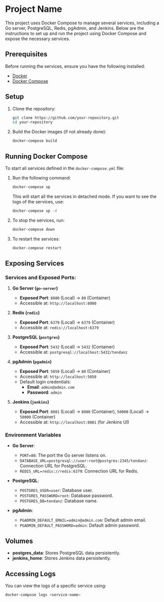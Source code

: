 # Project Name

This project uses Docker Compose to manage several services, including a Go server, PostgreSQL, Redis, pgAdmin, and Jenkins. Below are the instructions to set up and run the project using Docker Compose and expose the necessary services.

## Prerequisites

Before running the services, ensure you have the following installed:

- [Docker](https://www.docker.com/get-started)
- [Docker Compose](https://docs.docker.com/compose/install/)

## Setup

1. Clone the repository:

   ```bash
   git clone https://github.com/your-repository.git
   cd your-repository
   ```

2. Build the Docker images (if not already done):

   ```bash
   docker-compose build
   ```

## Running Docker Compose

To start all services defined in the `docker-compose.yml` file:

1. Run the following command:

   ```bash
   docker-compose up
   ```

   This will start all the services in detached mode. If you want to see the logs of the services, use:

   ```bash
   docker-compose up -d
   ```

2. To stop the services, run:

   ```bash
   docker-compose down
   ```

3. To restart the services:

   ```bash
   docker-compose restart
   ```

## Exposing Services

### Services and Exposed Ports:

1. **Go Server (`go-server`)**

   - **Exposed Port**: `8080` (Local) → `80` (Container)
   - Accessible at: `http://localhost:8080`

2. **Redis (`redis`)**

   - **Exposed Port**: `6379` (Local) → `6379` (Container)
   - Accessible at: `redis://localhost:6379`

3. **PostgreSQL (`postgres`)**

   - **Exposed Port**: `5432` (Local) → `5432` (Container)
   - Accessible at: `postgresql://localhost:5432/tendanz`

4. **pgAdmin (`pgadmin`)**

   - **Exposed Port**: `5050` (Local) → `80` (Container)
   - Accessible at: `http://localhost:5050`
   - Default login credentials:
     - **Email**: `admin@admin.com`
     - **Password**: `admin`

5. **Jenkins (`jenkins`)**
   - **Exposed Port**: `8081` (Local) → `8080` (Container), `50000` (Local) → `50000` (Container)
   - Accessible at: `http://localhost:8081` (for Jenkins UI)

### Environment Variables

- **Go Server**:

  - `PORT=80`: The port the Go server listens on.
  - `DATABASE_URL=postgresql://user:root@postgres:2345/tendanz`: Connection URL for PostgreSQL.
  - `REDIS_URL=redis://redis:6379`: Connection URL for Redis.

- **PostgreSQL**:

  - `POSTGRES_USER=user`: Database user.
  - `POSTGRES_PASSWORD=root`: Database password.
  - `POSTGRES_DB=tendanz`: Database name.

- **pgAdmin**:
  - `PGADMIN_DEFAULT_EMAIL=admin@admin.com`: Default admin email.
  - `PGADMIN_DEFAULT_PASSWORD=admin`: Default admin password.

## Volumes

- **postgres_data**: Stores PostgreSQL data persistently.
- **jenkins_home**: Stores Jenkins data persistently.

## Accessing Logs

You can view the logs of a specific service using:

```bash
docker-compose logs <service-name>
```
